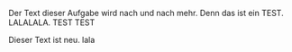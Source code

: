 Der Text dieser Aufgabe wird nach und nach mehr.
Denn das ist ein TEST. LALALALA. TEST TEST

Dieser Text ist neu. lala